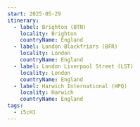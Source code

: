 ```yaml
---
start: 2025-05-29
itinerary:
  - label: Brighton (BTN)
    locality: Brighton
    countryName: England
  - label: London Blackfriars (BFR)
    locality: London
    countryName: England
  - label: London Liverpool Street (LST)
    locality: London
    countryName: England
  - label: Harwich International (HPQ)
    locality: Harwich
    countryName: England
tags:
  - i5cH1
---
```

